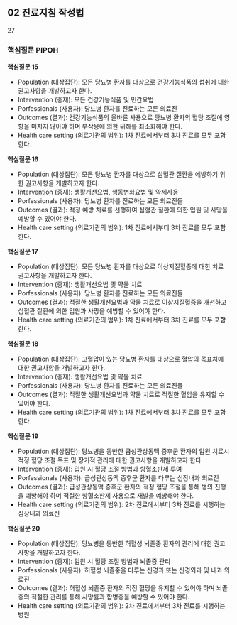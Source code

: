 ## 02 진료지침 작성법
27

### 핵심질문 PIPOH

**핵심질문 15**
- Population (대상집단): 모든 당뇨병 환자를 대상으로 건강기능식품의 섭취에 대한 권고사항을 개발하고자 한다.
- Intervention (중재): 모든 건강기능식품 및 민간요법
- Porfessionals (사용자): 당뇨병 환자를 진료하는 모든 의료진
- Outcomes (결과): 건강기능식품의 올바른 사용으로 당뇨병 환자의 혈당 조절에 영향을 미치지 않아야 하며 부작용에 의한 위해를 최소화해야 한다.
- Health care setting (의료기관의 범위): 1차 진료에서부터 3차 진료를 모두 포함한다.

**핵심질문 16**
- Population (대상집단): 모든 당뇨병 환자를 대상으로 심혈관 질환을 예방하기 위한 권고사항을 개발하고자 한다.
- Intervention (중재): 생활개선요법, 행동변화요법 및 약제사용
- Porfessionals (사용자): 당뇨병 환자를 진료하는 모든 의료진들
- Outcomes (결과): 적정 예방 치료를 선행하여 심혈관 질환에 의한 입원 및 사망을 예방할 수 있어야 한다.
- Health care setting (의료기관의 범위): 1차 진료에서부터 3차 진료를 모두 포함한다.

**핵심질문 17**
- Population (대상집단): 모든 당뇨병 환자를 대상으로 이상지질혈증에 대한 치료 권고사항을 개발하고자 한다.
- Intervention (중재): 생활개선요법 및 약물 치료
- Porfessionals (사용자): 당뇨병 환자를 진료하는 모든 의료진들
- Outcomes (결과): 적절한 생활개선요법과 약물 치료로 이상지질혈증을 개선하고 심혈관 질환에 의한 입원과 사망을 예방할 수 있어야 한다.
- Health care setting (의료기관의 범위): 1차 진료에서부터 3차 진료를 모두 포함한다.

**핵심질문 18**
- Population (대상집단): 고혈압이 있는 당뇨병 환자를 대상으로 혈압의 목표치에 대한 권고사항을 개발하고자 한다.
- Intervention (중재): 생활개선요법 및 약물 치료
- Porfessionals (사용자): 당뇨병 환자를 진료하는 모든 의료진들
- Outcomes (결과): 적절한 생활개선요법과 약물 치료로 적절한 혈압을 유지할 수 있어야 한다.
- Health care setting (의료기관의 범위): 1차 진료에서부터 3차 진료를 모두 포함한다.

**핵심질문 19**
- Population (대상집단): 당뇨병을 동반한 급성관상동맥 증후군 환자의 입원 치료시 적정 혈당 조절 목표 및 장기적 관리에 대한 권고사항을 개발하고자 한다.
- Intervention (중재): 입원 시 혈당 조절 방법과 항혈소판제 투여
- Porfessionals (사용자): 급성관상동맥 증후군 환자를 다루는 심장내과 의료진
- Outcomes (결과): 급성관상동맥 증후군 환자의 적정 혈당 조절을 통해 병의 진행을 예방해야 하며 적절한 항혈소판제 사용으로 재발을 예방해야 한다.
- Health care setting (의료기관의 범위): 2차 진료에서부터 3차 진료를 시행하는 심장내과 의료진

**핵심질문 20**
- Population (대상집단): 당뇨병을 동반한 허혈성 뇌졸중 환자의 관리에 대한 권고사항을 개발하고자 한다.
- Intervention (중재): 입원 시 혈당 조절 방법과 뇌졸중 관리
- Porfessionals (사용자): 허혈성 뇌졸중을 다루는 신경과 또는 신경외과 및 내과 의료진
- Outcomes (결과): 허혈성 뇌졸중 환자의 적정 혈당을 유지할 수 있어야 하며 뇌졸중의 적절한 관리를 통해 사망률과 합병증을 예방할 수 있어야 한다.
- Health care setting (의료기관의 범위): 2차 진료에서부터 3차 진료를 시행하는 병원